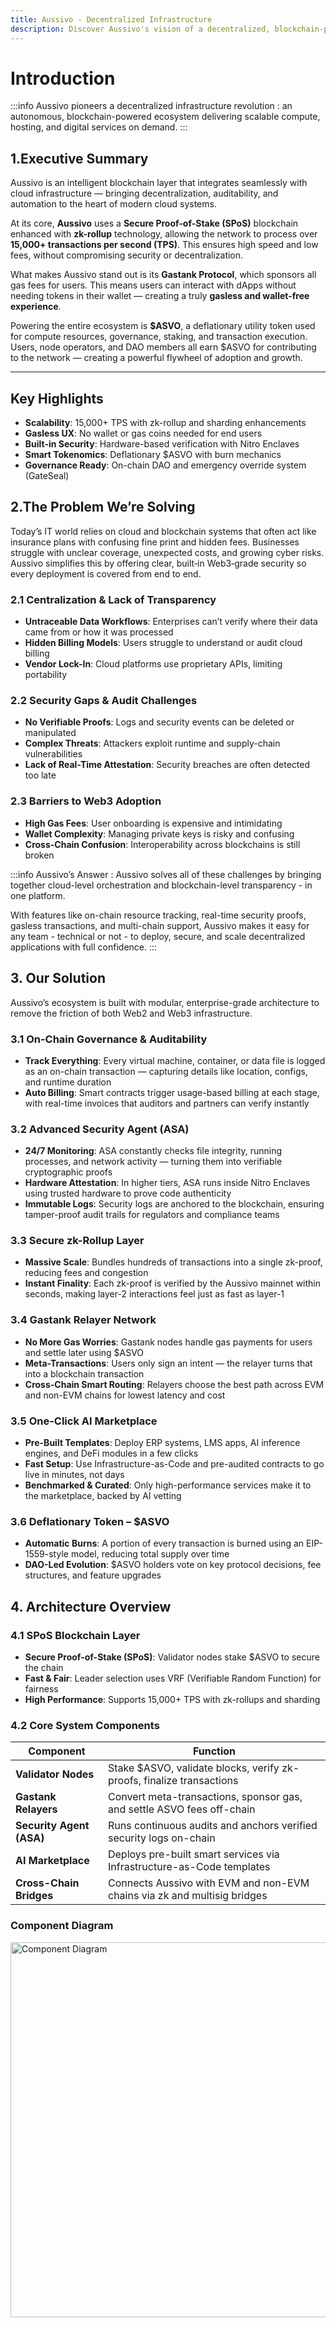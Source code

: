 ```yaml
---
title: Aussivo - Decentralized Infrastructure
description: Discover Aussivo's vision of a decentralized, blockchain-powered digital infrastructure for everyone.
---
```


# Introduction


:::info Aussivo pioneers a decentralized infrastructure revolution :
an autonomous, blockchain-powered ecosystem delivering scalable compute, hosting, and digital services on demand.
:::

## 1.Executive Summary

Aussivo is an intelligent blockchain layer that integrates seamlessly with cloud infrastructure — bringing decentralization, auditability, and automation to the heart of modern cloud systems.

At its core, **Aussivo** uses a **Secure Proof-of-Stake (SPoS)** blockchain enhanced with **zk-rollup** technology, allowing the network to process over **15,000+ transactions per second (TPS)**. This ensures high speed and low fees, without compromising security or decentralization.

What makes Aussivo stand out is its **Gastank Protocol**, which sponsors all gas fees for users. This means users can interact with dApps without needing tokens in their wallet — creating a truly **gasless and wallet-free experience**.

Powering the entire ecosystem is **$ASVO**, a deflationary utility token used for compute resources, governance, staking, and transaction execution. Users, node operators, and DAO members all earn $ASVO for contributing to the network — creating a powerful flywheel of adoption and growth.

---

## Key Highlights

- **Scalability**: 15,000+ TPS with zk-rollup and sharding enhancements  
- **Gasless UX**: No wallet or gas coins needed for end users  
- **Built-in Security**: Hardware-based verification with Nitro Enclaves  
- **Smart Tokenomics**: Deflationary $ASVO with burn mechanics  
- **Governance Ready**: On-chain DAO and emergency override system (GateSeal)


## 2.The Problem We’re Solving

Today’s IT world relies on cloud and blockchain systems that often act like insurance plans with confusing fine print and hidden fees. Businesses struggle with unclear coverage, unexpected costs, and growing cyber risks. Aussivo simplifies this by offering clear, built‑in Web3‑grade security so every deployment is covered from end to end.

### 2.1 Centralization & Lack of Transparency

- **Untraceable Data Workflows**: Enterprises can’t verify where their data came from or how it was processed  
- **Hidden Billing Models**: Users struggle to understand or audit cloud billing  
- **Vendor Lock-In**: Cloud platforms use proprietary APIs, limiting portability  

### 2.2 Security Gaps & Audit Challenges

- **No Verifiable Proofs**: Logs and security events can be deleted or manipulated  
- **Complex Threats**: Attackers exploit runtime and supply-chain vulnerabilities  
- **Lack of Real-Time Attestation**: Security breaches are often detected too late  

### 2.3 Barriers to Web3 Adoption

- **High Gas Fees**: User onboarding is expensive and intimidating  
- **Wallet Complexity**: Managing private keys is risky and confusing  
- **Cross-Chain Confusion**: Interoperability across blockchains is still broken

:::info Aussivo’s Answer :
Aussivo solves all of these challenges by bringing together cloud-level orchestration and blockchain-level transparency - in one platform.

With features like on-chain resource tracking, real-time security proofs, gasless transactions, and multi-chain support, Aussivo makes it easy for any team - technical or not - to deploy, secure, and scale decentralized applications with full confidence.
:::

## 3. Our Solution

Aussivo’s ecosystem is built with modular, enterprise-grade architecture to remove the friction of both Web2 and Web3 infrastructure.

### 3.1 On-Chain Governance & Auditability

- **Track Everything**: Every virtual machine, container, or data file is logged as an on-chain transaction — capturing details like location, configs, and runtime duration  
- **Auto Billing**: Smart contracts trigger usage-based billing at each stage, with real-time invoices that auditors and partners can verify instantly  

### 3.2 Advanced Security Agent (ASA)

- **24/7 Monitoring**: ASA constantly checks file integrity, running processes, and network activity — turning them into verifiable cryptographic proofs  
- **Hardware Attestation**: In higher tiers, ASA runs inside Nitro Enclaves using trusted hardware to prove code authenticity  
- **Immutable Logs**: Security logs are anchored to the blockchain, ensuring tamper-proof audit trails for regulators and compliance teams  

### 3.3 Secure zk-Rollup Layer

- **Massive Scale**: Bundles hundreds of transactions into a single zk-proof, reducing fees and congestion  
- **Instant Finality**: Each zk-proof is verified by the Aussivo mainnet within seconds, making layer-2 interactions feel just as fast as layer-1  

### 3.4 Gastank Relayer Network

- **No More Gas Worries**: Gastank nodes handle gas payments for users and settle later using $ASVO  
- **Meta-Transactions**: Users only sign an intent — the relayer turns that into a blockchain transaction  
- **Cross-Chain Smart Routing**: Relayers choose the best path across EVM and non-EVM chains for lowest latency and cost  

### 3.5 One-Click AI Marketplace

- **Pre-Built Templates**: Deploy ERP systems, LMS apps, AI inference engines, and DeFi modules in a few clicks  
- **Fast Setup**: Use Infrastructure-as-Code and pre-audited contracts to go live in minutes, not days  
- **Benchmarked & Curated**: Only high-performance services make it to the marketplace, backed by AI vetting  

### 3.6 Deflationary Token – $ASVO

- **Automatic Burns**: A portion of every transaction is burned using an EIP-1559-style model, reducing total supply over time  
- **DAO-Led Evolution**: $ASVO holders vote on key protocol decisions, fee structures, and feature upgrades  


## 4. Architecture Overview

### 4.1 SPoS Blockchain Layer

- **Secure Proof-of-Stake (SPoS)**: Validator nodes stake $ASVO to secure the chain  
- **Fast & Fair**: Leader selection uses VRF (Verifiable Random Function) for fairness  
- **High Performance**: Supports 15,000+ TPS with zk-rollups and sharding  

### 4.2 Core System Components

| **Component**         | **Function**                                                                 |
|-----------------------|------------------------------------------------------------------------------|
| **Validator Nodes**   | Stake $ASVO, validate blocks, verify zk-proofs, finalize transactions        |
| **Gastank Relayers**  | Convert meta-transactions, sponsor gas, and settle ASVO fees off-chain       |
| **Security Agent (ASA)** | Runs continuous audits and anchors verified security logs on-chain       |
| **AI Marketplace**    | Deploys pre-built smart services via Infrastructure-as-Code templates         |
| **Cross-Chain Bridges** | Connects Aussivo with EVM and non-EVM chains via zk and multisig bridges |

### Component Diagram
<img src="/img/component_diagram.png" alt="Component Diagram" width="1000" height="600" />
